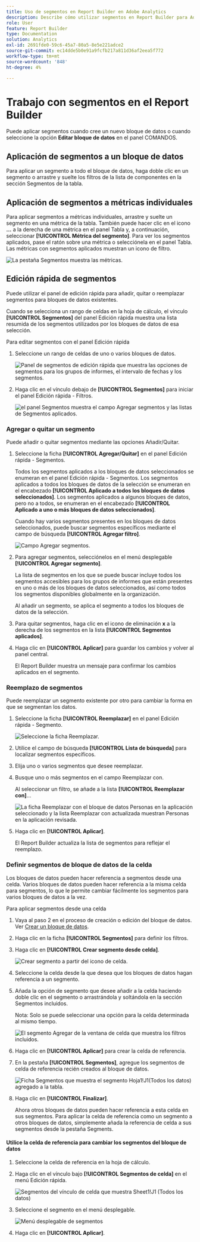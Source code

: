 ```yaml
---
title: Uso de segmentos en Report Builder en Adobe Analytics
description: Describe cómo utilizar segmentos en Report Builder para Adobe Analytics
role: User
feature: Report Builder
type: Documentation
solution: Analytics
exl-id: 2691fde0-59c6-45a7-80a5-8e5e221adce2
source-git-commit: ec14dde5b0e91a9fcfb217a811d36af2eea5f772
workflow-type: tm+mt
source-wordcount: '848'
ht-degree: 4%

---
```


# Trabajo con segmentos en el Report Builder

Puede aplicar segmentos cuando cree un nuevo bloque de datos o cuando seleccione la opción **Editar bloque de datos** en el panel COMANDOS.

## Aplicación de segmentos a un bloque de datos

Para aplicar un segmento a todo el bloque de datos, haga doble clic en un segmento o arrastre y suelte los filtros de la lista de componentes en la sección Segmentos de la tabla.

## Aplicación de segmentos a métricas individuales

Para aplicar segmentos a métricas individuales, arrastre y suelte un segmento en una métrica de la tabla. También puede hacer clic en el icono **...** a la derecha de una métrica en el panel Tabla y, a continuación, seleccionar **[!UICONTROL Métrica del segmento]**. Para ver los segmentos aplicados, pase el ratón sobre una métrica o selecciónela en el panel Tabla. Las métricas con segmentos aplicados muestran un icono de filtro.

![La pestaña Segmentos muestra las métricas.](./assets/filter_by.png)

## Edición rápida de segmentos

Puede utilizar el panel de edición rápida para añadir, quitar o reemplazar segmentos para bloques de datos existentes.

Cuando se selecciona un rango de celdas en la hoja de cálculo, el vínculo **[!UICONTROL Segmentos]** del panel Edición rápida muestra una lista resumida de los segmentos utilizados por los bloques de datos de esa selección.

Para editar segmentos con el panel Edición rápida

1. Seleccione un rango de celdas de uno o varios bloques de datos.

   ![Panel de segmentos de edición rápida que muestra las opciones de segmentos para los grupos de informes, el intervalo de fechas y los segmentos.](./assets/select_multiple_dbs.png)

1. Haga clic en el vínculo debajo de **[!UICONTROL Segmentos]** para iniciar el panel Edición rápida - Filtros.

   ![el panel Segmentos muestra el campo Agregar segmentos y las listas de Segmentos aplicados.](./assets/quick_edit_filters.png)

### Agregar o quitar un segmento

Puede añadir o quitar segmentos mediante las opciones Añadir/Quitar.

1. Seleccione la ficha **[!UICONTROL Agregar/Quitar]** en el panel Edición rápida - Segmentos.

   Todos los segmentos aplicados a los bloques de datos seleccionados se enumeran en el panel Edición rápida - Segmentos. Los segmentos aplicados a todos los bloques de datos de la selección se enumeran en el encabezado **[!UICONTROL Aplicado a todos los bloques de datos seleccionados]**. Los segmentos aplicados a algunos bloques de datos, pero no a todos, se enumeran en el encabezado **[!UICONTROL Aplicado a uno o más bloques de datos seleccionados]**.

   Cuando hay varios segmentos presentes en los bloques de datos seleccionados, puede buscar segmentos específicos mediante el campo de búsqueda **[!UICONTROL Agregar filtro]**.

   ![Campo Agregar segmentos.](./assets/add_filter.png)

1. Para agregar segmentos, selecciónelos en el menú desplegable **[!UICONTROL Agregar segmento]**.

   La lista de segmentos en los que se puede buscar incluye todos los segmentos accesibles para los grupos de informes que están presentes en uno o más de los bloques de datos seleccionados, así como todos los segmentos disponibles globalmente en la organización.

   Al añadir un segmento, se aplica el segmento a todos los bloques de datos de la selección.

1. Para quitar segmentos, haga clic en el icono de eliminación **x** a la derecha de los segmentos en la lista **[!UICONTROL Segmentos aplicados]**.

1. Haga clic en **[!UICONTROL Aplicar]** para guardar los cambios y volver al panel central.

   El Report Builder muestra un mensaje para confirmar los cambios aplicados en el segmento.

### Reemplazo de segmentos

Puede reemplazar un segmento existente por otro para cambiar la forma en que se segmentan los datos.

1. Seleccione la ficha **[!UICONTROL Reemplazar]** en el panel Edición rápida - Segmento.

   ![Seleccione la ficha Reemplazar.](./assets/replace_filter.png)

1. Utilice el campo de búsqueda **[!UICONTROL Lista de búsqueda]** para localizar segmentos específicos.

1. Elija uno o varios segmentos que desee reemplazar.

1. Busque uno o más segmentos en el campo Reemplazar con.

   Al seleccionar un filtro, se añade a la lista **[!UICONTROL Reemplazar con]**...

   ![La ficha Reemplazar con el bloque de datos Personas en la aplicación seleccionado y la lista Reemplazar con actualizada muestran Personas en la aplicación revisada.](./assets/replace_screen_new.png)

1. Haga clic en **[!UICONTROL Aplicar]**.

   El Report Builder actualiza la lista de segmentos para reflejar el reemplazo.

### Definir segmentos de bloque de datos de la celda

Los bloques de datos pueden hacer referencia a segmentos desde una celda. Varios bloques de datos pueden hacer referencia a la misma celda para segmentos, lo que le permite cambiar fácilmente los segmentos para varios bloques de datos a la vez.

Para aplicar segmentos desde una celda

1. Vaya al paso 2 en el proceso de creación o edición del bloque de datos. Ver [Crear un bloque de datos](./create-a-data-block.md).
1. Haga clic en la ficha **[!UICONTROL Segmentos]** para definir los filtros.
1. Haga clic en **[!UICONTROL Crear segmento desde celda]**.

   ![Crear segmento a partir del icono de celda.](./assets/create-filter-from-cell.png)

1. Seleccione la celda desde la que desea que los bloques de datos hagan referencia a un segmento.

1. Añada la opción de segmento que desee añadir a la celda haciendo doble clic en el segmento o arrastrándola y soltándola en la sección Segmentos incluidos.

   Nota: Solo se puede seleccionar una opción para la celda determinada al mismo tiempo.

   ![El segmento Agregar de la ventana de celda que muestra los filtros incluidos.](./assets/select-filters.png)

1. Haga clic en **[!UICONTROL Aplicar]** para crear la celda de referencia.

1. En la pestaña **[!UICONTROL Segmentos]**, agregue los segmentos de celda de referencia recién creados al bloque de datos.

   ![Ficha Segmentos que muestra el segmento Hoja1!J1(Todos los datos) agregado a la tabla.](./assets/reference-cell-filter.png)

1. Haga clic en **[!UICONTROL Finalizar]**.

   Ahora otros bloques de datos pueden hacer referencia a esta celda en sus segmentos. Para aplicar la celda de referencia como un segmento a otros bloques de datos, simplemente añada la referencia de celda a sus segmentos desde la pestaña Segments.

#### Utilice la celda de referencia para cambiar los segmentos del bloque de datos

1. Seleccione la celda de referencia en la hoja de cálculo.

1. Haga clic en el vínculo bajo **[!UICONTROL Segmentos de celda]** en el menú Edición rápida.

   ![Segmentos del vínculo de celda que muestra Sheet1!J1 (Todos los datos)](./assets/filters-from-cell-link.png)

1. Seleccione el segmento en el menú desplegable.

   ![Menú desplegable de segmentos](./assets/filter-drop-down.png)

1. Haga clic en **[!UICONTROL Aplicar]**.
